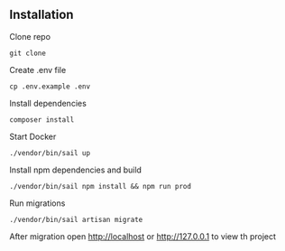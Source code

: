 ## Installation

Clone repo
```cli
git clone
```

Create .env file
```cli
cp .env.example .env
```

Install dependencies
```cli
composer install
```

Start Docker
```cli
./vendor/bin/sail up
```

Install npm dependencies and build
```cli
./vendor/bin/sail npm install && npm run prod
```

Run migrations
```cli
./vendor/bin/sail artisan migrate
```

After migration open <a href="http://localhost">http://localhost</a> or <a href="http://127.0.0.1">http://127.0.0.1</a> to view th project

